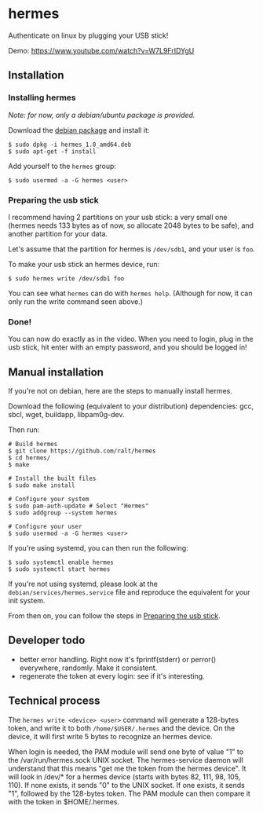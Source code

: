 # hermes

Authenticate on linux by plugging your USB stick!

Demo: https://www.youtube.com/watch?v=W7L9FrIDYgU

## Installation

### Installing hermes

*Note: for now, only a debian/ubuntu package is provided.*

Download the [debian package][0] and install it:

```
$ sudo dpkg -i hermes_1.0_amd64.deb
$ sudo apt-get -f install
```

Add yourself to the `hermes` group:

```
$ sudo usermod -a -G hermes <user>
```

### Preparing the usb stick

I recommend having 2 partitions on your usb stick: a very small one
(hermes needs 133 bytes as of now, so allocate 2048 bytes to be safe),
and another partition for your data.

Let's assume that the partition for hermes is `/dev/sdb1`, and your
user is `foo`.

To make your usb stick an hermes device, run:

```
$ sudo hermes write /dev/sdb1 foo
```

You can see what `hermes` can do with `hermes help`. (Although for
now, it can only run the write command seen above.)

### Done!

You can now do exactly as in the video. When you need to login, plug
in the usb stick, hit enter with an empty password, and you should be
logged in!

## Manual installation

If you're not on debian, here are the steps to manually install
hermes.

Download the following (equivalent to your distribution) dependencies:
gcc, sbcl, wget, buildapp, libpam0g-dev.

Then run:

```
# Build hermes
$ git clone https://github.com/ralt/hermes
$ cd hermes/
$ make

# Install the built files
$ sudo make install

# Configure your system
$ sudo pam-auth-update # Select "Hermes"
$ sudo addgroup --system hermes

# Configure your user
$ sudo usermod -a -G hermes <user>
```

If you're using systemd, you can then run the following:

```
$ sudo systemctl enable hermes
$ sudo systemctl start hermes
```

If you're not using systemd, please look at the
`debian/services/hermes.service` file and reproduce the equivalent for
your init system.

From then on, you can follow the steps in [Preparing the usb stick][1].

## Developer todo

- better error handling. Right now it's fprintf(stderr) or perror()
  everywhere, randomly. Make it consistent.
- regenerate the token at every login: see if it's interesting.

## Technical process

The `hermes write <device> <user>` command will generate a 128-bytes
token, and write it to both `/home/$USER/.hermes` and the device. On
the device, it will first write 5 bytes to recognize an hermes device.

When login is needed, the PAM module will send one byte of value "1"
to the /var/run/hermes.sock UNIX socket. The hermes-service daemon
will understand that this means "get me the token from the hermes
device". It will look in /dev/* for a hermes device (starts with bytes
82, 111, 98, 105, 110). If none exists, it sends "0" to the UNIX
socket. If one exists, it sends "1", followed by the 128-bytes
token. The PAM module can then compare it with the token in
$HOME/.hermes.


  [0]: https://github.com/ralt/hermes/releases/download/1.0/hermes_1.0_amd64.deb
  [1]: https://github.com/ralt/hermes#preparing-the-usb-stick
